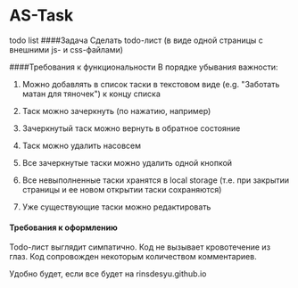 # AS-Task
todo list
####Задача 
Cделать todo-лист (в виде одной страницы с внешними js- и css-файлами)

####Требования к функциональности
В порядке убывания важности:

1. Можно добавлять в список таски в текстовом виде (e.g. "Заботать матан для тяночек") к концу списка

2. Таск можно зачеркнуть (по нажатию, например)    

3. Зачеркнутый таск можно вернуть в обратное состояние    

4. Таск можно удалить насовсем    

5. Все зачеркнутые таски можно удалить одной кнопкой    

6. Все невыполненные таски хранятся в local storage (т.е. при закрытии страницы и ее новом открытии таски сохраняются)    

7. Уже существующие таски можно редактировать

#### Требования к оформлению
Todo-лист выглядит симпатично. Код не вызывает кровотечение из глаз. Код сопровожден некоторым количеством комментариев.

Удобно будет, если все будет на rinsdesyu.github.io